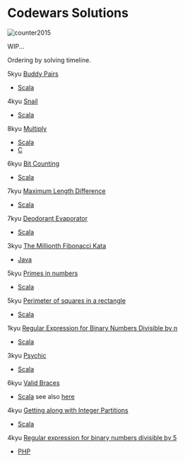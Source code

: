 # Codewars Solutions

![counter2015](https://www.codewars.com/users/counter2015/badges/large)

WIP...

Ordering by solving timeline.

5kyu [Buddy Pairs](https://www.codewars.com/kata/59ccf051dcc4050f7800008f) 
 - [Scala](https://github.com/Not-determined-yet/codewars-solutions/blob/master/scala/BuddyPairs.scala)
 
4kyu [Snail](https://www.codewars.com/kata/521c2db8ddc89b9b7a0000c1) 
 - [Scala](https://github.com/Not-determined-yet/codewars-solutions/blob/master/scala/Snail.scala)

8kyu [Multiply](https://www.codewars.com/kata/50654ddff44f800200000004) 
 - [Scala](https://github.com/Not-determined-yet/codewars-solutions/blob/master/scala/BuddyPairs.scala)
 - [C](https://github.com/Not-determined-yet/codewars-solutions/blob/master/scala/BuddyPairs.c)
 
6kyu [Bit Counting](https://www.codewars.com/kata/526571aae218b8ee490006f4) 
 - [Scala](https://github.com/Not-determined-yet/codewars-solutions/blob/master/scala/BitCounting.scala)
 
7kyu [Maximum Length Difference](https://www.codewars.com/kata/5663f5305102699bad000056) 
 - [Scala](https://github.com/Not-determined-yet/codewars-solutions/blob/master/scala/MaximunLengthDifference.scala)
 
7kyu [Deodorant Evaporator](https://www.codewars.com/kata/5506b230a11c0aeab3000c1f) 
 - [Scala](https://github.com/Not-determined-yet/codewars-solutions/blob/master/scala/DeodorantEvaporator.scala)
 
3kyu [The Millionth Fibonacci Kata](https://www.codewars.com/kata/53d40c1e2f13e331fc000c26) 
 - [Java](https://github.com/Not-determined-yet/codewars-solutions/blob/master/java/Fibonacci.java)
 
5kyu [Primes in numbers](https://www.codewars.com/kata/54d512e62a5e54c96200019e) 
 - [Scala](https://github.com/Not-determined-yet/codewars-solutions/blob/master/scala/DeodorantEvaporator.scala)
 
5kyu [Perimeter of squares in a rectangle](https://www.codewars.com/kata/559a28007caad2ac4e000083) 
 - [Scala](https://github.com/Not-determined-yet/codewars-solutions/blob/master/scala/SquaresPerimeter.scala)
 
1kyu [Regular Expression for Binary Numbers Divisible by n](https://www.codewars.com/kata/5993c1d917bc97d05d000068) 
 - [Scala](https://github.com/Not-determined-yet/codewars-solutions/blob/master/scala/RegualExpressionDivisibleN.scala)
 
3kyu [Psychic](https://www.codewars.com/kata/54bd79a7956834e767001357) 
 - [Scala](https://github.com/Not-determined-yet/codewars-solutions/blob/master/scala/Psychic.scala)
 
6kyu [Valid Braces](https://www.codewars.com/kata/5277c8a221e209d3f6000b56) 
 - [Scala](https://github.com/Not-determined-yet/codewars-solutions/blob/master/scala/ValidBraces.scala) 
 see also [here](https://github.com/counter2015/LeetCodeScala/blob/master/src/main/scala/algorithms/medium/string/ValidParentheses.scala)
 
4kyu [Getting along with Integer Partitions](https://www.codewars.com/kata/55cf3b567fc0e02b0b00000b) 
 - [Scala](https://github.com/Not-determined-yet/codewars-solutions/blob/master/scala/IntPart.scala) 
 
4kyu [Regular expression for binary numbers divisible by 5](https://www.codewars.com/kata/5647c3858d4acbbe550000ad/solutions/php)
 - [PHP](https://github.com/Not-determined-yet/codewars-solutions/blob/master/php/Div5.php)